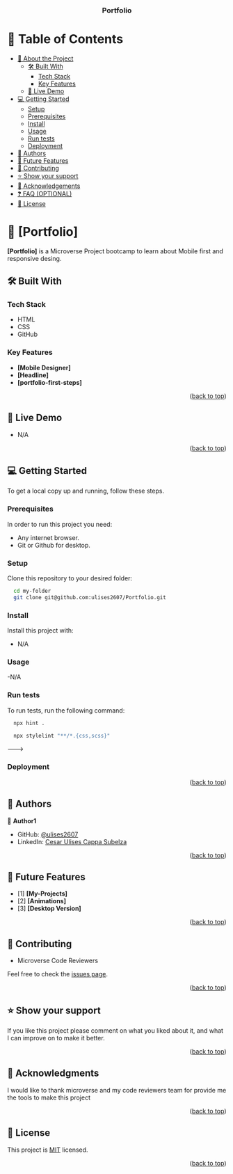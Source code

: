 <a name="readme-top"></a>

<div align="center">
  

  <h3><b>Portfolio</b></h3>

</div>

<!-- TABLE OF CONTENTS -->

# 📗 Table of Contents

- [📖 About the Project](#about-project)
  - [🛠 Built With](#built-with)
    - [Tech Stack](#tech-stack)
    - [Key Features](#key-features)
  - [🚀 Live Demo](#live-demo)
- [💻 Getting Started](#getting-started)
  - [Setup](#setup)
  - [Prerequisites](#prerequisites)
  - [Install](#install)
  - [Usage](#usage)
  - [Run tests](#run-tests)
  - [Deployment](#deployment)
- [👥 Authors](#authors)
- [🔭 Future Features](#future-features)
- [🤝 Contributing](#contributing)
- [⭐️ Show your support](#support)
- [🙏 Acknowledgements](#acknowledgements)
- [❓ FAQ (OPTIONAL)](#faq)
- [📝 License](#license)

<!-- PROJECT DESCRIPTION -->

# 📖 [Portfolio] <a name="about-project"></a>



**[Portfolio]** is a Microverse Project bootcamp to learn about Mobile first and responsive desing.

## 🛠 Built With <a name="built-with"></a>

### Tech Stack <a name="tech-stack"></a>

- HTML
- CSS
- GitHub

<!-- Features -->

### Key Features <a name="key-features"></a>


- **[Mobile Designer]**
- **[Headline]**
- **[portfolio-first-steps]**

<p align="right">(<a href="#readme-top">back to top</a>)</p>

<!-- LIVE DEMO -->

## 🚀 Live Demo <a name="live-demo"></a>

- N/A

<p align="right">(<a href="#readme-top">back to top</a>)</p>

<!-- GETTING STARTED -->

## 💻 Getting Started <a name="getting-started"></a>


To get a local copy up and running, follow these steps.

### Prerequisites

In order to run this project you need:


- Any internet browser.
- Git or Github for desktop.

### Setup

Clone this repository to your desired folder:


```sh
  cd my-folder
  git clone git@github.com:ulises2607/Portfolio.git
```


### Install

Install this project with:

- N/A

### Usage

-N/A

### Run tests

To run tests, run the following command:

```sh
  npx hint .
```
```sh
  npx stylelint "**/*.{css,scss}"
```
--->

### Deployment



<p align="right">(<a href="#readme-top">back to top</a>)</p>

<!-- AUTHORS -->

## 👥 Authors <a name="authors"></a>


👤 **Author1**

- GitHub: [@ulises2607](https://github.com/ulises2607)
- LinkedIn: [Cesar Ulises Cappa Subelza](https://www.linkedin.com/in/cesar-ulises-cappa-subelza/)


<p align="right">(<a href="#readme-top">back to top</a>)</p>

<!-- FUTURE FEATURES -->

## 🔭 Future Features <a name="future-features"></a>


- [1] **[My-Projects]**
- [2] **[Animations]**
- [3] **[Desktop Version]**




<p align="right">(<a href="#readme-top">back to top</a>)</p>

<!-- CONTRIBUTING -->

## 🤝 Contributing <a name="contributing"></a>

- Microverse Code Reviewers

Feel free to check the [issues page](../../issues/).

<p align="right">(<a href="#readme-top">back to top</a>)</p>

<!-- SUPPORT -->

## ⭐️ Show your support <a name="support"></a>

If you like this project please comment on what you liked about it, and what I can improve on to make it better.

<p align="right">(<a href="#readme-top">back to top</a>)</p>

<!-- ACKNOWLEDGEMENTS -->

## 🙏 Acknowledgments <a name="acknowledgements"></a>


I would like to thank microverse and my code reviewers team for provide me the tools to make this project

<p align="right">(<a href="#readme-top">back to top</a>)</p>



<!-- LICENSE -->

## 📝 License <a name="license"></a>

This project is [MIT](./LICENSE) licensed.



<p align="right">(<a href="#readme-top">back to top</a>)</p>